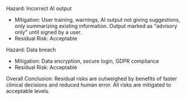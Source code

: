 
Hazard: Incorrect AI output
- Mitigation: User training, warnings, AI output not giving suggestions, only summarizing existing information. Output marked as "advisory only" until signed by a user.
- Residual Risk: Acceptable

Hazard: Data breach
- Mitigation: Data encryption, secure login, GDPR compliance
- Residual Risk: Acceptable

Overall Conclusion:
Residual risks are outweighed by benefits of faster clinical decisions and reduced human error. All risks are mitigated to acceptable levels.